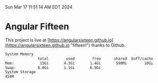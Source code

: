 Sun Mar 17 11:51:14 AM EDT 2024

# Angular Fifteen


This project is live at [https://angularsixteen.github.io](https://angularsixteen.github.io "fifteen!") thanks to Github.

```bash
System Memory
               total        used        free      shared  buff/cache   available
Mem:            15Gi       4.3Gi       1.4Gi       590Mi        10Gi        10Gi
Swap:          8.0Gi       1.1Gi       6.9Gi
System Storage
454M	.
```
```bash
